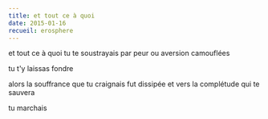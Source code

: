 ```yaml
---
title: et tout ce à quoi
date: 2015-01-16
recueil: erosphere
---
```


et tout ce à quoi tu te soustrayais
par peur ou aversion camouflées

tu t'y laissas fondre

alors la souffrance que tu craignais fut dissipée
et vers la complétude qui te sauvera

tu marchais
